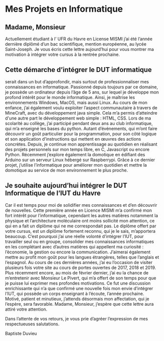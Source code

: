 # Mes Projets en Informatique
## Madame, Monsieur
Actuellement étudiant à l’ UFR du Havre en License MISMI j’ai été l’année dernière diplômé d’un bac scientifique, mention européenne, au lycée Saint-Joseph. Je vous écris cette lettre aujourd’hui pour vous montrer ma motivation à intégrer votre cursus à la rentrée prochaine.

## Cette démarche d’intégrer le DUT informatique 
serait dans un but d’approfondir, mais surtout de professionnaliser mes connaissances en informatique. Passionné depuis toujours par ce domaine, je possède un ordinateur depuis l’âge de 5 ans, sur lequel je développe mon profond intérêt pour le monde informatique. Ainsi, je maîtrise les environnements Windows, MacOS, mais aussi Linux. Au cours de mon enfance, j’ai également voulu exploiter l’aspect communautaire à travers de MineCraft, avec du développement java simple. Cela m’a permis d’atteindre d'une autre part le développement web simple : HTML, CSS. Lors de ma scolarité au collège, j’ai participé pendant deux ans au club informatique, qui m’a enseigné les bases du python. Autant d’événements, qui m’ont faire découvrir un goût particulier pour la programmation, pour son côté logique et son application d’instructions qui mettent en œuvres des actions concrètes. Depuis, je continue mon apprentissage au quotidien en réalisant des projets personnels sur mon temps libre, en C, Javascript ou encore Python. Récemment j’explore également la domotique en édifiant des Arduino sur un serveur Linux hébergé sur Raspberrypi. Grâce à ce dernier projet, j’utilise l’informatique pour améliorer mon quotidien et mettre la domotique au service de mon environnement le plus proche.
## Je souhaite aujourd’hui intégrer le DUT Informatique de l’IUT du Havre 
Car il est temps pour moi de solidifier mes connaissances et d’en découvrir de nouvelles. Cette première année en Licence MISMI m’a confirmé mon fort intérêt pour l’informatique, cependant les autres matières notamment la physique et l’architecture moléculaire ont moins sollicité mon attention, ce qui en a fait un diplôme qui ne me correspondait pas. Le diplôme offert par votre cursus, est un diplôme fortement reconnu, qui je le sais, m’apportera beaucoup. C’est pourquoi j’ai une réelle volonté d’intégrer l’IUT, pour travailler seul ou en groupe, consolider mes connaissances informatiques en les complétant avec d’autres matières qui appellent ma curiosité : l’économie, la gestion ou encore la communication. J’aimerai également mettre au profit mon goût pour les langues étrangères, telles que l’anglais et l’espagnol. Au cours de ces dernières années, j’ai eu l’occasion de visiter plusieurs fois votre site au cours de portes ouvertes de 2017, 2018 et 2019. 
Plus récemment encore, au mois de février dernier, j’ai eu la chance de m’entretenir avec Monsieur Le Pivert, qui m’a offert de son temps pour que je puisse lui exprimer mes profondes motivations. Ce fut une discussion enrichissante qui n’a que confirmé une nouvelle fois mon envie d’intégrer l’IUT, qui possède un corps enseignant à l’écoute, l’année prochaine. Motivé, patient et minutieux, j’attends désormais mon affectation, qui je l’espère, sera favorable.
Madame, Monsieur, j’espère que cette lettre aura attiré votre attention.

Dans l’attente de vos retours, je vous prie d’agréer l’expression de mes respectueuses salutations.

Baptiste Duvieu
